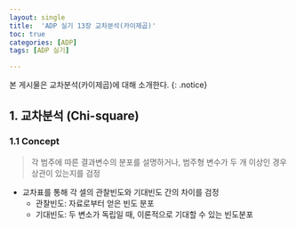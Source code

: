 ```yaml
---
layout: single
title:  'ADP 실기 13장 교차분석(카이제곱)'
toc: true
categories: [ADP]
tags: [ADP 실기]

---
```


본 게시물은 교차분석(카이제곱)에 대해 소개한다.
{: .notice}

## 1. 교차분석 (Chi-square)

### 1.1 Concept

> 각 범주에 따른 결과변수의 분포를 설명하거나, 범주형 변수가 두 개 이상인 경우 상관이 있는지를 검정

- 교차표를 통해 각 셀의 관찰빈도와 기대빈도 간의 차이를 검정
  - 관찰빈도: 자료로부터 얻은 빈도 분포
  - 기대빈도: 두 변소가 독립일 때, 이론적으로 기대할 수 있는 빈도분포



